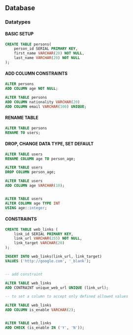 ## Database 

### Datatypes

#### BASIC SETUP

```sql
CREATE TABLE persons(
    person_id SERIAL PRIMARY KEY, 
    first_name VARCHAR(20) NOT NULL, 
    last_name VARCHAR(20) NOT NULL
); 
```

#### ADD COLUMN CONSTRAINTS

```sql
ALTER persons
ADD COLUMN age NOT NULL;

ALTER TABLE persons
ADD COLUMN nationality VARCHAR(20)
ADD COLUMN email VARCHAR(100) UNIQUE;
```

#### RENAME TABLE

```sql
ALTER TABLE persons 
RENAME TO users;
```

#### DROP, CHANGE DATA TYPE, SET DEFAULT

```sql
ALTER TABLE users
RENAME COLUMN age TO person_age; 

ALTER TABLE users
DROP COLUMN person_age;

ALTER TABLE users
ADD COLUMN age VARCHAR(10);


ALTER TABLE users
ALTER COLUMN age TYPE INT
USING age::integer;

```


#### CONSTRAINTS
 
 ```sql
 CREATE TABLE web_links (
     link_id SERIAL PRIMARY KEY, 
     link_url VARCHAR(255) NOT NULL, 
     link_target VARCHAR(20)
 );

 INSERT INTO web_links(link_url, link_target)
 VALUES ('http://google.com', '_blank');


-- add constraint

 ALTER TABLE web_links
 ADD CONTRAINT unique_web_url UNIQUE (link_url);

 -- to set a column to accept only defined allowed values

 ALTER TABLE web_links
 ADD COLUMN is_enable VARCHAR(2);


 ALTER TABLE web_links
 ADD CHECK (is_enable IN ('Y', 'N'));

```











